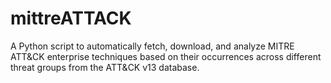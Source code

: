 # mittreATTACK
A Python script to automatically fetch, download, and analyze MITRE ATT&amp;CK enterprise techniques based on their occurrences across different threat groups from the ATT&amp;CK v13 database.
